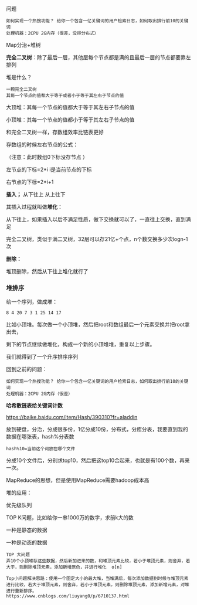 问题

```
如何实现一个热搜功能？ 给你一个包含一亿关键词的用户检索日志，如何取出排行前10的关键词
处理机器：2CPU 2G内存（很差，没得分布式）
```

Map分治+堆树



**完全二叉树**：除了最后一层，其他层每个节点都是满的且最后一层的节点都要靠左排列



堆是什么？

```
一颗完全二叉树
其每一个节点的值都大于等于或者小于等于其左右子节点的值
```

大顶堆：其每一个节点的值都大于等于其左右子节点的值

小顶堆：其每一个节点的值都小于等于其左右子节点的值

和完全二叉树一样，存数组效率比链表更好

存数组的时候左右节点的公式：

（注意：此时数组0下标没存节点 ）

左节点的下标=2*i i是当前节点的下标

右节点的下标=2*i+1

**插入；** 从下往上 从上往下 

其插入过程就叫做**堆化**：

从下往上，如果插入以后不满足性质，做下交换就可以了，一直往上交换，直到满足

完全二叉树，类似于满二叉树，32层可以存21亿+个点，n个数交换多少次logn-1次

**删除：**

堆顶删除，然后从下往上堆化就行了

### 堆排序

给一个序列，做成堆：

```
8 4 20 7 3 1 25 14 17
```

比如小顶堆。每次做一个小顶堆，然后把root和数组最后一个元素交换并把root拿出去，

剩下的节点继续做堆化，构成一个新的小顶堆堆，重复以上步骤。

我们就得到了一个升序排序序列



回到之前的问题：

```
如何实现一个热搜功能？ 给你一个包含一亿关键词的用户检索日志，如何取出排行前10的关键词
处理机器：2CPU 2G内存（很差）
```

**哈希散链表给关键词计数**

https://baike.baidu.com/item/Hash/390310?fr=aladdin

放到硬盘，分治，分成很多份，1亿分成10份，分布式，分库分表，我要直到我的数据在哪张表，hash%分表数

```
hash%10=当前这个词放在哪个文件
```

分成10个文件后，分别求top10，然后把这top10合起来，也就是有100个数，再来一次。

MapReduce的思想，但是使用MapReduce需要hadoop成本高



堆的应用：

优先级队列

TOP K问题，比如给你一串1000万的数字，求前k大的数

一种是静态的数据

一种是动态的数据

```
TOP 大问题
弄10个小顶堆存这些数据，然后新加进来的数，和堆顶元素比较，若小于堆顶元素，则舍弃，若大于，则删除堆顶元素，添加新增原色，并进行堆化  o[n]

Top小问题解决思路：使用一个固定大小的最大堆，当堆满后，每次添加数据到时候与堆顶元素进行比较，若大于堆顶元素，则舍弃，若小于堆顶元素，则删除堆顶元素，添加新增元素，对堆进行重新排序。
https://www.cnblogs.com/liuyang0/p/6710137.html
```

